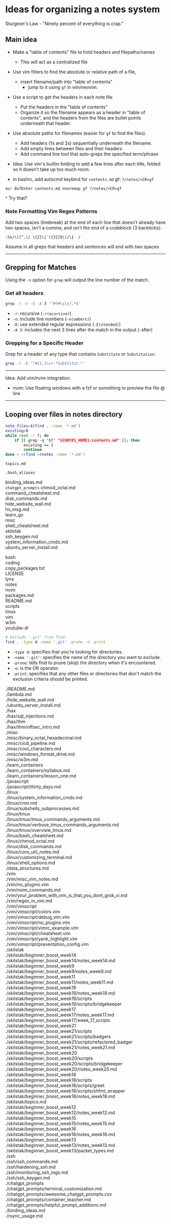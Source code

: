 
# Ideas for organizing a notes system  
Sturgeon's Law - "Ninety percent of everything is crap."

## Main idea  
* Make a "table of contents" file to hold headers and filepaths/names  
    * This will act as a centralized file  
* Use vim filters to find the absolute or relative path of a file, 
    * insert filename/path into "table of contents"  
        * jump to it using `gf` in vim/neovim.  
* Use a script to get the headers in each note file  
    * Put the headers in the "table of contents" 
    * Organize it so the filename appears as a header in "table of contents", 
      and the headers from the files are bullet points underneath that header.  

* Use absolute paths for filenames (easier for `gf` to find the files).  
    * Add headers (1s and 2s) sequentially underneath the filename.  
    * Add empty lines between files and their headers  
    * Add command line tool that auto-greps the specified term/phrase  

* Idea: Use vim's builtin folding to add a few lines after each title, folded  
        so it doesn't take up too much room.  

* In bashrc, add autocmd keybind for `contents.md` gf: `?/notes/<CR>gf`
```vim  
au! BufEnter contents.md nnoremap gf ?/notes/<CR>gf 
```
^ Try that?  


### Note Formatting Vim Regex Patterns  
Add two spaces (linebreak) at the end of each line that doesn't already have two spaces,
isn't a comma, and isn't the end of a codeblock (3 backticks):  
```regex  
:%s/\([^,\| \{2}\|`\{3}]$\)/\1  /  
```
Assume in all greps that headers and sentences will end with two spaces  

---  

## Grepping for Matches  
Using the `-n` option for `grep` will output the line number of the match.  

### Get all headers  
```bash  
grep -r -n -E -A 3 '^#?#\s\s?.*$'  
```
* `-r`: recursive  (`-r(ecursive)`)
* `-n`: include line numbers  (`-n(umbers)`) 
* `-E`: use extended regular expressions  (`-E(xtended)`)
* `-A 3`: includes the next 3 lines after the match in the output (`-A`fter)


### Grepping for a Specific Header
Grep for a header of any type that contains `Substitute` or `Substitution`:
```bash
grep -r -E '^#{1,}\s+.*Substitut.*'
```


---

Idea: Add vim/nvim integration.
* nvim: Use floating windows with a fzf or something to preview the file @ line


---  

## Looping over files in notes directory  

```bash  
note_files=$(find . -name '*.md')  
existing=0  
while read -r f; do  
    if [[ grep -q "$f" "${NOTES_HOME}/contents.md" ]]; then  
        existing += 1  
        continue  
done < <(find ~/notes -name '*.md')  
```


`topics.md`

`.bash_aliases`

binding_ideas.md  
`chatgpt_prompts`
chmod_octal.md  
command_cheatsheet.md  
disk_commands.md  
hide_website_wall.md  
hv_msg.md  
learn_go  
misc  
shell_cheatsheet.md  
skilstak  
ssh_keygen.md  
system_information_cmds.md  
ubuntu_server_install.md  


bash  
coding  
copy_packages.txt  
LICENSE  
lynx  
notes  
nvim  
packages.md  
README.md  
scripts  
tmux  
vim  
w3m  
youtube-dl  



```bash  
# Exclude '.git' from find:  
find . -type d -name '.git' -prune -o -print  
```
* `-type d`: specifies that you're looking for directories.  
* `-name '.git'`: specifies the name of the directory you want to exclude.  
* `-prune`: tells find to prune (skip) the directory when it's encountered.  
* `-o`: is the OR operator.  
* `-print`: specifies that any other files or directories that don't match the exclusion criteria should be printed.  

./README.md  
./lambda.md  
./hide_website_wall.md  
./ubuntu_server_install.md  
./hax  
./hax/sql_injections.md  
./hax/thm  
./hax/thm/offsec_intro.md  
./misc  
./misc/binary_octal_hexadecimal.md  
./misc/cicd_pipeline.md  
./misc/cool_characters.md  
./misc/windows_format_drive.md  
./misc/w3m.md  
./learn_containers  
./learn_containers/syllabus.md  
./learn_containers/lesson_one.md  
./javascript  
./javascript/thirty_days.md  
./linux  
./linux/system_information_cmds.md  
./linux/cron.md  
./linux/subshells_subprocesses.md  
./linux/tmux  
./linux/tmux/tmux_commands_arguments.md  
./linux/tmux/verbose_tmux_commands_arguments.md  
./linux/tmux/overview_tmux.md  
./linux/bash_cheatsheet.md  
./linux/chmod_octal.md  
./linux/disk_commands.md  
./linux/core_util_notes.md  
./linux/customizing_terminal.md  
./linux/shell_options.md  
./data_structures.md  
./vim  
./vim/misc_vim_notes.md  
./vim/no_plugins.vim  
./vim/nvim_commands.md  
./vim/your_problem_with_vim_is_that_you_dont_grok_vi.md  
./vim/regex_in_vim.md  
./vim/vimscript  
./vim/vimscript/colors.vim  
./vim/vimscript/debug_vim.vim  
./vim/vimscript/no_plugins.vim  
./vim/vimscript/vimrc_example.vim  
./vim/vimscript/cheatsheet.vim  
./vim/vimscript/yank_highlight.vim  
./vim/vimscript/presentation_config.vim  
./skilstak  
./skilstak/beginner_boost_week14  
./skilstak/beginner_boost_week14/notes_week14.md  
./skilstak/beginner_boost_week9  
./skilstak/beginner_boost_week9/notes_week9.md  
./skilstak/beginner_boost_week11  
./skilstak/beginner_boost_week11/notes_week11.md  
./skilstak/beginner_boost_week19  
./skilstak/beginner_boost_week19/notes_week19.md  
./skilstak/beginner_boost_week19/scripts  
./skilstak/beginner_boost_week19/scripts/bridgekeeper  
./skilstak/beginner_boost_week17  
./skilstak/beginner_boost_week17/notes_week17.md  
./skilstak/beginner_boost_week17/week_17_scripts  
./skilstak/beginner_boost_week21  
./skilstak/beginner_boost_week21/scripts  
./skilstak/beginner_boost_week21/scripts/badgers  
./skilstak/beginner_boost_week21/scripts/refactored_badger  
./skilstak/beginner_boost_week21/notes_week21.md  
./skilstak/beginner_boost_week20  
./skilstak/beginner_boost_week20/scripts  
./skilstak/beginner_boost_week20/scripts/bridgekeeper  
./skilstak/beginner_boost_week20/notes_week20.md  
./skilstak/beginner_boost_week18  
./skilstak/beginner_boost_week18/scripts  
./skilstak/beginner_boost_week18/scripts/greet  
./skilstak/beginner_boost_week18/scripts/shfmt_wrapper  
./skilstak/beginner_boost_week18/notes_week18.md  
./skilstak/topics.md  
./skilstak/beginner_boost_week12
./skilstak/beginner_boost_week12/notes_week12.md  
./skilstak/beginner_boost_week15  
./skilstak/beginner_boost_week15/notes_week15.md  
./skilstak/beginner_boost_week16  
./skilstak/beginner_boost_week16/notes_week16.md  
./skilstak/beginner_boost_week13
./skilstak/beginner_boost_week13/notes_week13.md  
./skilstak/beginner_boost_week13/packet_types.md  
./ssh  
./ssh/ssh_commands.md  
./ssh/hardening_ssh.md  
./ssh/monitoring_ssh_logs.md  
./ssh/ssh_keygen.md  
./chatgpt_prompts  
./chatgpt_prompts/terminal_customization.md  
./chatgpt_prompts/awesome_chatgpt_prompts.csv  
./chatgpt_prompts/container_teacher.md  
./chatgpt_prompts/helpful_prompt_additions.md  
./binding_ideas.md  
./rsync_usage.md  
